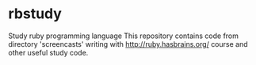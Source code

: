 # rbstudy
Study ruby programming language
This repository contains code from directory 'screencasts' writing with http://ruby.hasbrains.org/ course and other useful study code.

